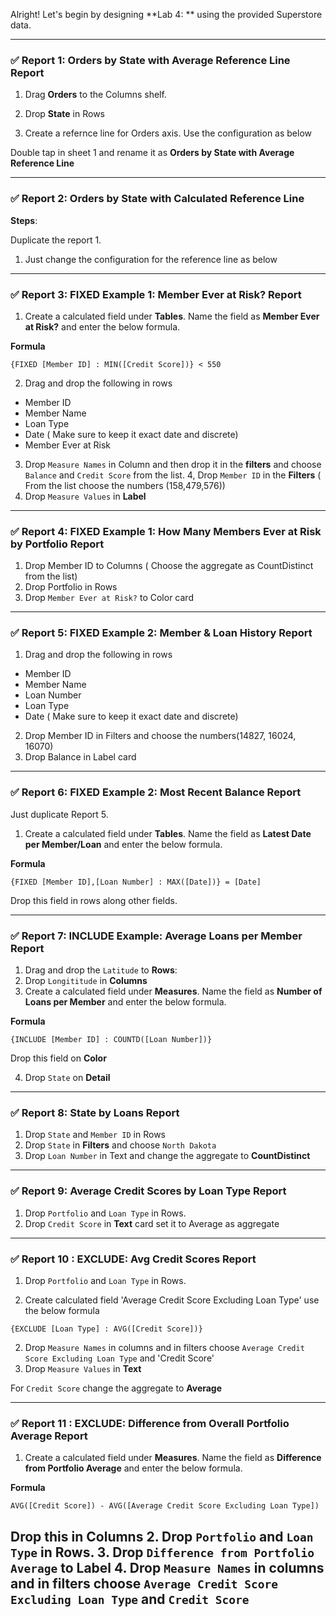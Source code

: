 Alright! Let's begin by designing **Lab 4: ** using the provided Superstore data.



---

### ✅ **Report 1: Orders by State with Average Reference Line Report**

1. Drag **Orders** to the Columns shelf.
2. Drop **State** in Rows 

3. Create a refernce line for Orders axis. Use the configuration as below


Double tap in sheet 1 and rename it as **Orders by State with Average Reference Line**


---

### ✅ **Report 2: Orders by State with Calculated Reference Line**


**Steps**:

Duplicate the report 1. 
1. Just change the configuration for the reference line as below

---

### ✅ **Report 3: FIXED Example 1: Member Ever at Risk? Report**


1. Create a calculated field under **Tables**. Name the field as **Member Ever at Risk?** and enter the below formula.

**Formula**

`{FIXED [Member ID] : MIN([Credit Score])} < 550`

2. Drag and drop the following in rows
- Member ID
- Member Name
- Loan Type
- Date ( Make sure to keep it exact date and discrete)
- Member Ever at Risk

3. Drop `Measure Names` in Column and then drop it in the **filters** and choose `Balance` and `Credit Score` from the list.
4, Drop `Member ID` in the **Filters** ( From the list choose the numbers (158,479,576))
5. Drop `Measure Values` in **Label**


----

### ✅ **Report 4: FIXED Example 1: How Many Members Ever at Risk by Portfolio Report**

1. Drop Member ID to Columns ( Choose the aggregate as CountDistinct from the list)
2. Drop Portfolio in Rows
3. Drop `Member Ever at Risk?` to Color card

-----

### ✅ **Report 5: FIXED Example 2: Member & Loan History Report**

1. Drag and drop the following in rows
- Member ID
- Member Name
- Loan Number
- Loan Type
- Date ( Make sure to keep it exact date and discrete)

2. Drop Member ID in Filters and choose the numbers(14827, 16024, 16070)
3. Drop Balance in Label card
--------
### ✅ **Report 6: FIXED Example 2: Most Recent Balance Report**

Just duplicate Report 5. 


1. Create a calculated field under **Tables**. Name the field as **Latest Date per Member/Loan** and enter the below formula.

**Formula**

`{FIXED [Member ID],[Loan Number] : MAX([Date])} = [Date]`

Drop this field in rows along other fields.



-----

### ✅ **Report 7: INCLUDE Example: Average Loans per Member Report**

1. Drag and drop the `Latitude` to **Rows**:
2. Drop `Longititude` in **Columns**
3. Create a calculated field under **Measures**. Name the field as **Number of Loans per Member** and enter the below formula.

**Formula**

`{INCLUDE [Member ID] : COUNTD([Loan Number])}`

Drop this field on **Color**

4. Drop `State` on **Detail**

 -----
 ### ✅ **Report 8: State by Loans  Report**


1. Drop `State` and `Member ID` in Rows
2. Drop `State` in **Filters** and choose `North Dakota`
3. Drop `Loan Number` in Text and change the aggregate to **CountDistinct**

---------
### ✅ **Report 9: Average Credit Scores by Loan Type Report**

1. Drop `Portfolio` and `Loan Type` in Rows.
2. Drop `Credit Score` in **Text** card set it to Average as aggregate

------------
### ✅ **Report 10 : EXCLUDE: Avg Credit Scores Report**

1. Drop `Portfolio` and `Loan Type` in Rows.

2. Create calculated field 'Average Credit Score Excluding Loan Type' use the below formula

`{EXCLUDE [Loan Type] : AVG([Credit Score])}`

2. Drop `Measure Names` in columns and in filters choose `Average Credit Score Excluding Loan Type` and 'Credit Score'
2. Drop `Measure Values` in **Text** 

For `Credit Score` change the aggregate to **Average**

---
### ✅ **Report 11 : EXCLUDE: Difference from Overall Portfolio Average Report**

1. Create a calculated field under **Measures**. Name the field as **Difference from Portfolio Average** and enter the below formula.

**Formula**

`AVG([Credit Score]) - AVG([Average Credit Score Excluding Loan Type])`

Drop this in Columns
2. Drop `Portfolio` and `Loan Type` in Rows.
3. Drop `Difference from Portfolio Average` to **Label**
4. Drop `Measure Names` in columns and in filters choose `Average Credit Score Excluding Loan Type` and `Credit Score`
--------

